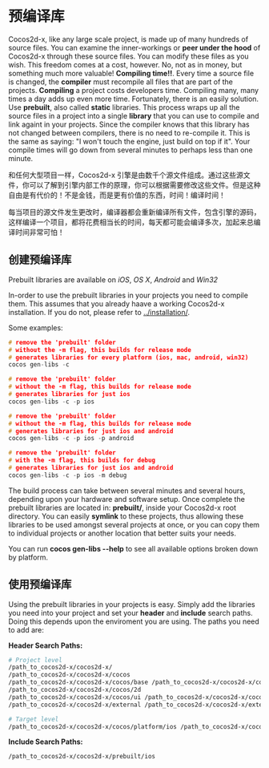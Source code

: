 # 预编译库

Cocos2d-x, like any large scale project, is made up of many hundreds of source files. You can examine the inner-workings or __peer under the hood__ of Cocos2d-x through these source files. You can modify these files as you wish. This freedom comes at a cost, however. No, not as in money, but something much more valuable! __Compiling time!!__. Every time a source file is changed, the __compiler__ must recompile all files that are part of the projects. __Compiling__ a project costs developers time. Compiling many, many times a day adds up even more time. Fortunately, there is an easily solution. Use __prebuilt__, also called __static__ libraries. This process wraps up all the source files in a project into a single __library__ that you can use to compile and link againt in your projects. Since the compiler knows that this library has not changed between compilers, there is no need to re-compile it. This is the same as saying: "I won't touch the engine, just build on top if it". Your compile times will go down from several minutes to perhaps less than one minute.

和任何大型项目一样，Cocos2d-x 引擎是由数千个源文件组成。通过这些源文件，你可以了解到引擎内部工作的原理，你可以根据需要修改这些文件。但是这种自由是有代价的！不是金钱，而是更有价值的东西，时间！编译时间！

每当项目的源文件发生更改时，编译器都会重新编译所有文件，包含引擎的源码，这样编译一个项目，都将花费相当长的时间，每天都可能会编译多次，加起来总编译时间非常可怕！

## 创建预编译库

Prebuilt libraries are available on *iOS*, *OS X*, *Android* and *Win32*

In-order to use the prebuilt libraries in your projects you need to compile them. This assumes that you already haave a working Cocos2d-x installation. If you do not, please refer to [../installation/]().

Some examples:
```cpp
# remove the 'prebuilt' folder
# without the -m flag, this builds for release mode
# generates libraries for every platform (ios, mac, android, win32)
cocos gen-libs -c

# remove the 'prebuilt' folder
# without the -m flag, this builds for release mode
# generates libraries for just ios
cocos gen-libs -c -p ios

# remove the 'prebuilt' folder
# without the -m flag, this builds for release mode
# generates libraries for just ios and android
cocos gen-libs -c -p ios -p android

# remove the 'prebuilt' folder
# with the -m flag, this builds for debug
# generates libraries for just ios and android
cocos gen-libs -c -p ios -m debug
```

The build process can take between several minutes and several hours, depending upon your hardware and software setup. Once complete the prebuilt libraries are located in: __prebuilt/__, inside your Cocos2d-x root directory. You can easily __symlink__ to these projects, thus allowing these libraries to be used amongst several projects at once, or you can copy them to individual projects or another location that better suits your needs.

You can run __cocos gen-libs --help__ to see all available options broken down by platform.

## 使用预编译库

Using the prebuilt libraries in your projects is easy. Simply add the libraries you need into your project and set your __header__ and __include__ search paths. Doing this depends upon the enviroment you are using. The paths you need to add are:

__Header Search Paths:__
```sh
# Project level
/path_to_cocos2d-x/cocos2d-x/
/path_to_cocos2d-x/cocos2d-x/cocos
/path_to_cocos2d-x/cocos2d-x/cocos/base /path_to_cocos2d-x/cocos2d-x/cocos/physics /path_to_cocos2d-x/cocos2d-x/cocos/math
/path_to_cocos2d-x/cocos2d-x/cocos/2d
/path_to_cocos2d-x/cocos2d-x/cocos/ui /path_to_cocos2d-x/cocos2d-x/cocos/network /path_to_cocos2d-x/cocos2d-x/cocos/audio/include /path_to_cocos2d-x/cocos2d-x/cocos/editor-support /path_to_cocos2d-x/cocos2d-x/extensions
/path_to_cocos2d-x/cocos2d-x/external /path_to_cocos2d-x/cocos2d-x/external/chipmunk/include/chipmunk

# Target level
/path_to_cocos2d-x/cocos2d-x/cocos/platform/ios /path_to_cocos2d-x/cocos2d-x/cocos/platform/ios/Simulation
```

__Include Search Paths:__
```sh
/path_to_cocos2d-x/cocos2d-x/prebuilt/ios
```
